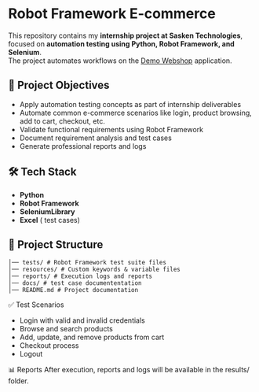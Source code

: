 # Robot Framework E-commerce

This repository contains my **internship project at Sasken Technologies**, focused on **automation testing using Python, Robot Framework, and Selenium**.  
The project automates workflows on the [Demo Webshop](https://demowebshop.tricentis.com/) application.

## 📌 Project Objectives
- Apply automation testing concepts as part of internship deliverables
- Automate common e-commerce scenarios like login, product browsing, add to cart, checkout, etc.
- Validate functional requirements using Robot Framework
- Document requirement analysis and test cases
- Generate professional reports and logs

## 🛠️ Tech Stack
- **Python**
- **Robot Framework**
- **SeleniumLibrary**
- **Excel** ( test cases)

## 📂 Project Structure
```robotframework-ecommerce/
│── tests/ # Robot Framework test suite files
│── resources/ # Custom keywords & variable files
│── reports/ # Execution logs and reports
│── docs/ # test case documententation
│── README.md # Project documentation
```


✅ Test Scenarios
- Login with valid and invalid credentials
- Browse and search products
- Add, update, and remove products from cart
- Checkout process
- Logout

📊 Reports
After execution, reports and logs will be available in the results/ folder.



